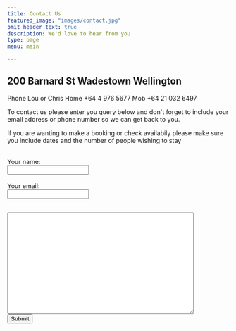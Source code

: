 ```yaml
---
title: Contact Us
featured_image: "images/contact.jpg"
omit_header_text: true
description: We'd love to hear from you
type: page
menu: main

---
```

200 Barnard St
Wadestown
Wellington
------
Phone Lou or Chris
Home +64 4 976 5677
Mob  +64 21 032 6497

<form method="post" action="http://www.d1012195.mydomainwebhost.com/apps/FormMail/FormMail.pl">
<input type="hidden" name="recipient" value="3" />
To contact us please enter you query below and don't forget to include your email address or phone number so we can get back to you.  <p>If you are wanting to make a booking or check availabily please make sure you include dates and the number of people wishing to stay<br /><br />

Your name:<br><input type="text" name="realname"><br><br>
Your email:<br><input type="text" name="email"><br><br>
<textarea name="comments" rows="15" cols="50">
</textarea> 
<br>
<input type="submit" />
</form>
